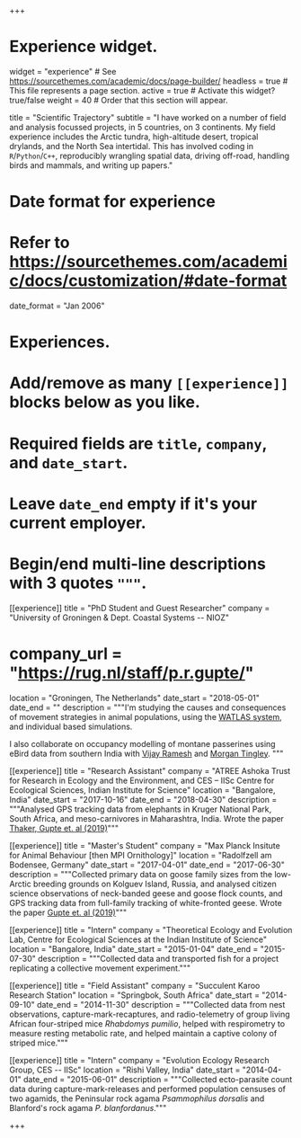 +++
# Experience widget.
widget = "experience"  # See https://sourcethemes.com/academic/docs/page-builder/
headless = true  # This file represents a page section.
active = true  # Activate this widget? true/false
weight = 40  # Order that this section will appear.

title = "Scientific Trajectory"
subtitle = "I have worked on a number of field and analysis focussed projects, in 5 countries, on 3 continents. My field experience includes the Arctic tundra, high-altitude desert, tropical drylands, and the North Sea intertidal. This has involved coding in `R`/`Python`/`C++`, reproducibly wrangling spatial data, driving off-road, handling birds and mammals, and writing up papers."

# Date format for experience
#   Refer to https://sourcethemes.com/academic/docs/customization/#date-format
date_format = "Jan 2006"

# Experiences.
#   Add/remove as many `[[experience]]` blocks below as you like.
#   Required fields are `title`, `company`, and `date_start`.
#   Leave `date_end` empty if it's your current employer.
#   Begin/end multi-line descriptions with 3 quotes `"""`.
[[experience]]
  title = "PhD Student and Guest Researcher"
  company = "University of Groningen & Dept. Coastal Systems -- NIOZ"
  # company_url = "https://rug.nl/staff/p.r.gupte/"
  location = "Groningen, The Netherlands"
  date_start = "2018-05-01"
  date_end = ""
  description = """I'm studying the causes and consequences of movement strategies in animal populations, using the [WATLAS system](https://www.nioz.nl/en/about/cos/coastal-movement-ecology/shorebird-tracking/watlas-tracking-regional-movements), and individual based simulations.

  I also collaborate on occupancy modelling of montane passerines using eBird data from southern India with [Vijay Ramesh](https://evolecol.weebly.com/) and [Morgan Tingley](https://www.morgantingley.com/).
  """

[[experience]]
  title = "Research Assistant"
  company = "ATREE Ashoka Trust for Research in Ecology and the Environment, and CES – IISc Centre for Ecological Sciences, Indian Institute for Science"
  location = "Bangalore, India"
  date_start = "2017-10-16"
  date_end = "2018-04-30"
  description = """Analysed GPS tracking data from elephants in Kruger National Park, South Africa, and meso-carnivores in Maharashtra, India. Wrote the paper [Thaker, Gupte et. al (2019)](https://www.frontiersin.org/articles/10.3389/fevo.2019.00004/full)"""

[[experience]]
  title = "Master's Student"
  company = "Max Planck Insitute for Animal Behaviour [then MPI Ornithology]"
  location = "Radolfzell am Bodensee, Germany"
  date_start = "2017-04-01"
  date_end = "2017-06-30"
  description = """Collected primary data on goose family sizes from the low-Arctic breeding grounds on Kolguev Island, Russia, and analysed citizen science observations of neck-banded geese and goose flock counts, and GPS tracking data from full-family tracking of white-fronted geese. Wrote the paper [Gupte et. al (2019)](https://doi.org/10.1007/s10336-018-1613-5)"""

[[experience]]
  title = "Intern"
  company = "Theoretical Ecology and Evolution Lab, Centre for Ecological Sciences at the Indian Institute of Science"
  location = "Bangalore, India"
  date_start = "2015-01-04"
  date_end = "2015-07-30"
  description = """Collected data and transported fish for a project replicating a collective movement experiment."""

[[experience]]
  title = "Field Assistant"
  company = "Succulent Karoo Research Station"
  location = "Springbok, South Africa"
  date_start = "2014-09-10"
  date_end = "2014-11-30"
  description = """Collected data from nest observations, capture-mark-recaptures, and radio-telemetry of group living African four-striped mice _Rhabdomys pumilio_, helped with respirometry to measure resting metabolic rate, and helped maintain a captive colony of striped mice."""

[[experience]]
  title = "Intern"
  company = "Evolution Ecology Research Group, CES -- IISc"
  location = "Rishi Valley, India"
  date_start = "2014-04-01"
  date_end = "2015-06-01"
  description = """Collected ecto-parasite count data during capture-mark-releases and performed population censuses of two agamids, the Peninsular rock agama _Psammophilus dorsalis_ and Blanford's rock agama _P. blanfordanus_."""

+++
